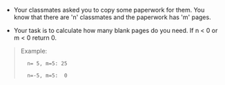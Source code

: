 * Your classmates asked you to copy some paperwork for them. You know that there are 'n' classmates and the paperwork has 'm' pages.

* Your task is to calculate how many blank pages do you need. If n < 0 or m < 0 return 0.

>   Example:
>   
>       n= 5, m=5: 25
>       
>       n=-5, m=5:  0
